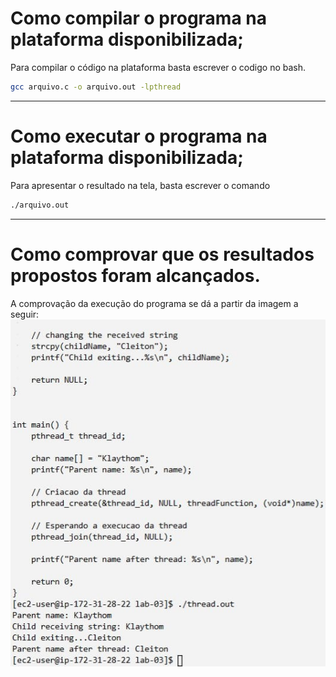 # Como compilar o programa na plataforma disponibilizada;
Para compilar o código na plataforma basta escrever o codigo no bash.
```bash
gcc arquivo.c -o arquivo.out -lpthread
```
---
# Como executar o programa na plataforma disponibilizada;
Para apresentar o resultado na tela, basta escrever o comando

```bash
./arquivo.out
```

---

# Como comprovar que os resultados propostos foram alcançados.

A comprovação da execução do programa se dá a partir da imagem a seguir:
![PrintScreen da execução do programa no terminal](lab03print.jpg)

